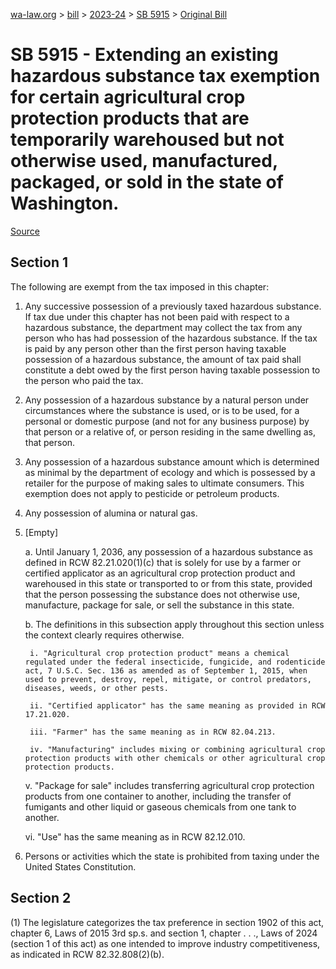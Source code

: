 [wa-law.org](/) > [bill](/bill/) > [2023-24](/bill/2023-24/) > [SB 5915](/bill/2023-24/sb/5915/) > [Original Bill](/bill/2023-24/sb/5915/1/)

# SB 5915 - Extending an existing hazardous substance tax exemption for certain agricultural crop protection products that are temporarily warehoused but not otherwise used, manufactured, packaged, or sold in the state of Washington.

[Source](http://lawfilesext.leg.wa.gov/biennium/2023-24/Pdf/Bills/Senate%20Bills/5915.pdf)

## Section 1
The following are exempt from the tax imposed in this chapter:

1. Any successive possession of a previously taxed hazardous substance. If tax due under this chapter has not been paid with respect to a hazardous substance, the department may collect the tax from any person who has had possession of the hazardous substance. If the tax is paid by any person other than the first person having taxable possession of a hazardous substance, the amount of tax paid shall constitute a debt owed by the first person having taxable possession to the person who paid the tax.

2. Any possession of a hazardous substance by a natural person under circumstances where the substance is used, or is to be used, for a personal or domestic purpose (and not for any business purpose) by that person or a relative of, or person residing in the same dwelling as, that person.

3. Any possession of a hazardous substance amount which is determined as minimal by the department of ecology and which is possessed by a retailer for the purpose of making sales to ultimate consumers. This exemption does not apply to pesticide or petroleum products.

4. Any possession of alumina or natural gas.

5. [Empty]

    a. Until January 1, 2036, any possession of a hazardous substance as defined in RCW 82.21.020(1)(c) that is solely for use by a farmer or certified applicator as an agricultural crop protection product and warehoused in this state or transported to or from this state, provided that the person possessing the substance does not otherwise use, manufacture, package for sale, or sell the substance in this state.

    b. The definitions in this subsection apply throughout this section unless the context clearly requires otherwise.

        i. "Agricultural crop protection product" means a chemical regulated under the federal insecticide, fungicide, and rodenticide act, 7 U.S.C. Sec. 136 as amended as of September 1, 2015, when used to prevent, destroy, repel, mitigate, or control predators, diseases, weeds, or other pests.

        ii. "Certified applicator" has the same meaning as provided in RCW 17.21.020.

        iii. "Farmer" has the same meaning as in RCW 82.04.213.

        iv. "Manufacturing" includes mixing or combining agricultural crop protection products with other chemicals or other agricultural crop protection products.

    v. "Package for sale" includes transferring agricultural crop protection products from one container to another, including the transfer of fumigants and other liquid or gaseous chemicals from one tank to another.

    vi. "Use" has the same meaning as in RCW 82.12.010.

6. Persons or activities which the state is prohibited from taxing under the United States Constitution.

## Section 2
(1) The legislature categorizes the tax preference in section 1902 of this act, chapter 6, Laws of 2015 3rd sp.s. and section 1, chapter . . ., Laws of 2024 (section 1 of this act) as one intended to improve industry competitiveness, as indicated in RCW 82.32.808(2)(b).
